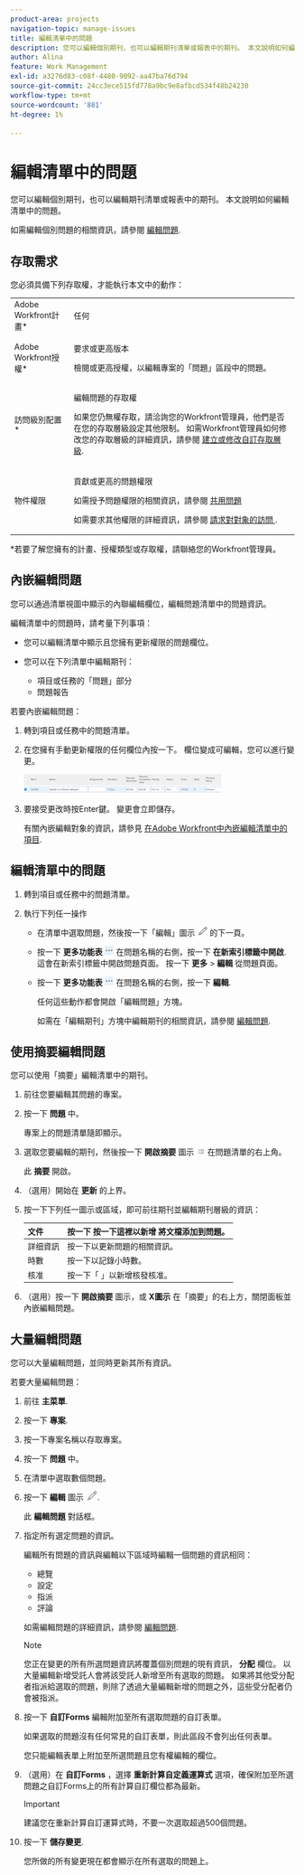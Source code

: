 ```yaml
---
product-area: projects
navigation-topic: manage-issues
title: 編輯清單中的問題
description: 您可以編輯個別期刊，也可以編輯期刊清單或報表中的期刊。 本文說明如何編輯清單中的問題。
author: Alina
feature: Work Management
exl-id: a3276d83-c08f-4480-9092-aa47ba76d794
source-git-commit: 24cc3ece515fd778a9bc9e8afbcd534f48b24230
workflow-type: tm+mt
source-wordcount: '881'
ht-degree: 1%

---
```


# 編輯清單中的問題

您可以編輯個別期刊，也可以編輯期刊清單或報表中的期刊。 本文說明如何編輯清單中的問題。

如需編輯個別問題的相關資訊，請參閱 [編輯問題](../../../manage-work/issues/manage-issues/edit-issues.md).

## 存取需求

您必須具備下列存取權，才能執行本文中的動作：

<table style="table-layout:auto"> 
 <col> 
 <col> 
 <tbody> 
  <tr> 
   <td role="rowheader">Adobe Workfront計畫*</td> 
   <td> <p>任何</p> </td> 
  </tr> 
  <tr> 
   <td role="rowheader">Adobe Workfront授權*</td> 
   <td> <p>要求或更高版本</p> <p>檢閱或更高授權，以編輯專案的「問題」區段中的問題。</p> </td> 
  </tr> 
  <tr> 
   <td role="rowheader">訪問級別配置*</td> 
   <td> <p>編輯問題的存取權</p> <p>如果您仍無權存取，請洽詢您的Workfront管理員，他們是否在您的存取層級設定其他限制。 如需Workfront管理員如何修改您的存取層級的詳細資訊，請參閱 <a href="../../../administration-and-setup/add-users/configure-and-grant-access/create-modify-access-levels.md" class="MCXref xref">建立或修改自訂存取層級</a>.</p> </td> 
  </tr> 
  <tr> 
   <td role="rowheader">物件權限</td> 
   <td> <p>貢獻或更高的問題權限</p> <p> 如需授予問題權限的相關資訊，請參閱 <a href="../../../workfront-basics/grant-and-request-access-to-objects/share-an-issue.md" class="MCXref xref">共用問題 </a></p> <p>如需要求其他權限的詳細資訊，請參閱 <a href="../../../workfront-basics/grant-and-request-access-to-objects/request-access.md" class="MCXref xref">請求對對象的訪問 </a>.</p> </td> 
  </tr> 
 </tbody> 
</table>

&#42;若要了解您擁有的計畫、授權類型或存取權，請聯絡您的Workfront管理員。

## 內嵌編輯問題

您可以通過清單視圖中顯示的內聯編輯欄位，編輯問題清單中的問題資訊。

編輯清單中的問題時，請考量下列事項：

* 您可以編輯清單中顯示且您擁有更新權限的問題欄位。
* 您可以在下列清單中編輯期刊：

   * 項目或任務的「問題」部分
   * 問題報告

若要內嵌編輯問題：

1. 轉到項目或任務中的問題清單。
1. 在您擁有手動更新權限的任何欄位內按一下。 欄位變成可編輯，您可以進行變更。

   ![](assets/edit-issues-inline-350x34.png)

1. 要接受更改時按Enter鍵。 變更會立即儲存。

   有關內嵌編輯對象的資訊，請參見 [在Adobe Workfront中內嵌編輯清單中的項目](../../../workfront-basics/navigate-workfront/use-lists/inline-edit-objects.md).

## 編輯清單中的問題

1. 轉到項目或任務中的問題清單。
1. 執行下列任一操作

   * 在清單中選取問題，然後按一下「編輯」圖示 ![](assets/qs-edit-icon.png) 的下一頁。
   * 按一下 **更多功能表** ![](assets/more-icon-task-list.png) 在問題名稱的右側，按一下 **在新索引標籤中開啟**. 這會在新索引標籤中開啟問題頁面。 按一下 **更多** > **編輯** 從問題頁面。
   * 按一下 **更多功能表** ![](assets/more-icon-task-list.png) 在問題名稱的右側，按一下 **編輯**.

      任何這些動作都會開啟「編輯問題」方塊。

      如需在「編輯期刊」方塊中編輯期刊的相關資訊，請參閱 [編輯問題](../../../manage-work/issues/manage-issues/edit-issues.md).

## 使用摘要編輯問題

您可以使用「摘要」編輯清單中的期刊。

1. 前往您要編輯其問題的專案。
1. 按一下 **問題** 中。

   專案上的問題清單隨即顯示。

1. 選取您要編輯的期刊，然後按一下 **開啟摘要** 圖示 ![](assets/qs-open-summary-icon-in-new-toolbar-small.png) 在問題清單的右上角。

   此 **摘要** 開啟。

1. （選用）開始在 **更新** 的上界。
1. 按一下下列任一圖示或區域，即可前往期刊並編輯期刊層級的資訊：

   | 文件 | 按一下 **按一下這裡以新增** 將文檔添加到問題。 |
   |---|---|
   | 詳细資訊 | 按一下以更新問題的相關資訊。 |
   | 時數 | 按一下以記錄小時數。 |
   | 核准 | 按一下「 」以新增核發核准。 |

1. （選用）按一下 **開啟摘要** 圖示，或 **X圖示** 在「摘要」的右上方，關閉面板並內嵌編輯問題。

## 大量編輯問題

您可以大量編輯問題，並同時更新其所有資訊。

若要大量編輯問題：

1. 前往 **主菜單**.
1. 按一下 **專案**.
1. 按一下專案名稱以存取專案。
1. 按一下 **問題** 中。
1. 在清單中選取數個問題。
1. 按一下 **編輯** 圖示 ![](assets/edit-icon.png).

   此 **編輯問題** 對話框。

1. 指定所有選定問題的資訊。

   編輯所有問題的資訊與編輯以下區域時編輯一個問題的資訊相同：

   * 總覽
   * 設定
   * 指派
   * 評論

   如需編輯問題的詳細資訊，請參閱 [編輯問題](../../../manage-work/issues/manage-issues/edit-issues.md).

   >[!NOTE]
   >
   >您正在變更的所有所選問題資訊將覆蓋個別問題的現有資訊， **分配** 欄位。 以大量編輯新增受託人會將該受託人新增至所有選取的問題。 如果將其他受分配者指派給選取的問題，則除了透過大量編輯新增的問題之外，這些受分配者仍會被指派。

1. 按一下 **自訂Forms** 編輯附加至所有選取問題的自訂表單。

   如果選取的問題沒有任何常見的自訂表單，則此區段不會列出任何表單。

   您只能編輯表單上附加至所選問題且您有權編輯的欄位。

1. （選用）在 **自訂Forms** ，選擇 **重新計算自定義運算式** 選項，確保附加至所選問題之自訂Forms上的所有計算自訂欄位都為最新。

   >[!IMPORTANT]
   >
   >建議您在重新計算自訂運算式時，不要一次選取超過500個問題。

1. 按一下 **儲存變更**.

   您所做的所有變更現在都會顯示在所有選取的問題上。
